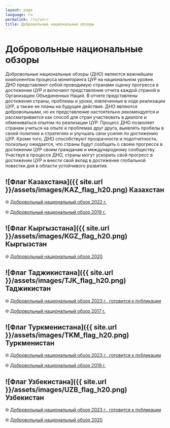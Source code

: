 ```yaml
---
layout: page
language: ru
permalink: /ru/vnr/
title: Добровольные национальные обзоры
---
```



# Добровольные национальные обзоры

Добровольные национальные обзоры (ДНО) являются важнейшим компонентом процесса мониторинга ЦУР на национальном уровне. ДНО представляют собой проводимую странами оценку прогресса в достижении ЦУР и включают представление отчета каждой страной в Организацию Объединенных Наций. В отчете представлены достижения страны, проблемы и уроки, извлеченные в ходе реализации ЦУР, а также ее планы на будущие действия. ДНО являются добровольными, но их представление настоятельно рекомендуется и рассматривается как способ для стран участвовать в диалоге и обмениваться опытом по реализации ЦУР. Процесс ДНО позволяет странам учиться на опыте и проблемах друг друга, выявлять пробелы в своей политике и стратегиях и улучшать свои усилия по достижению ЦУР. Кроме того, ДНО способствуют прозрачности и подотчетности, поскольку ожидается, что страны будут сообщать о своем прогрессе в достижении ЦУР своим гражданам и международному сообществу. Участвуя в процессе ДНО, страны могут ускорить свой прогресс в достижении ЦУР и внести свой вклад в достижение глобальной повестки дня в области устойчивого развития.

## ![Флаг Казахстана]({{ site.url }}/assets/images/KAZ_flag_h20.png) Казахстан
🌐 [Добровольный национальный обзор 2022 г.](https://hlpf.un.org/countries/kazakhstan/voluntary-national-review-2022)

🌐 [Добровольный национальный обзор 2019 г.](https://hlpf.un.org/countries/kazakhstan/voluntary-national-review-2019)


## ![Флаг Кыргызстана]({{ site.url }}/assets/images/KGZ_flag_h20.png) Кыргызстан

🌐 [Добровольный национальный обзор 2020](https://hlpf.un.org/countries/kyrgyzstan/voluntary-national-review-2020)


## ![Флаг Таджикистана]({{ site.url }}/assets/images/TJK_flag_h20.png) Таджикистан

🌐 [Добровольный национальный обзор 2023 г., готовится к публикации](https://hlpf.un.org/countries/tajikistan/voluntary-national-reviews-2023)

🌐 [Добровольный национальный обзор 2017 г.](https://hlpf.un.org/countries/tajikistan/voluntary-national-review-2017)


## ![Флаг Туркменистана]({{ site.url }}/assets/images/TKM_flag_h20.png) Туркменистан

🌐 [Добровольный национальный обзор 2023 г., готовится к публикации](https://hlpf.un.org/countries/turkmenistan/voluntary-national-reviews-2023)

🌐 [Добровольный национальный обзор 2019 г.](https://hlpf.un.org/countries/turkmenistan/voluntary-national-review-2019)


## ![Флаг Узбекистана]({{ site.url }}/assets/images/UZB_flag_h20.png) Узбекистан

🌐 [Добровольный национальный обзор 2023 г., готовится к публикации](https://hlpf.un.org/countries/uzbekistan/voluntary-national-reviews-2023)

🌐 [Добровольный национальный обзор 2020](https://hlpf.un.org/countries/uzbekistan/voluntary-national-review-2020)

